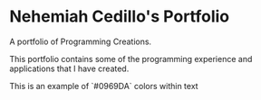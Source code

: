 # Nehemiah Cedillo's Portfolio
A portfolio of Programming Creations.
<p>This portfolio contains some of the programming experience and applications that I have created.</p>
This is an example of `#0969DA` colors within text
